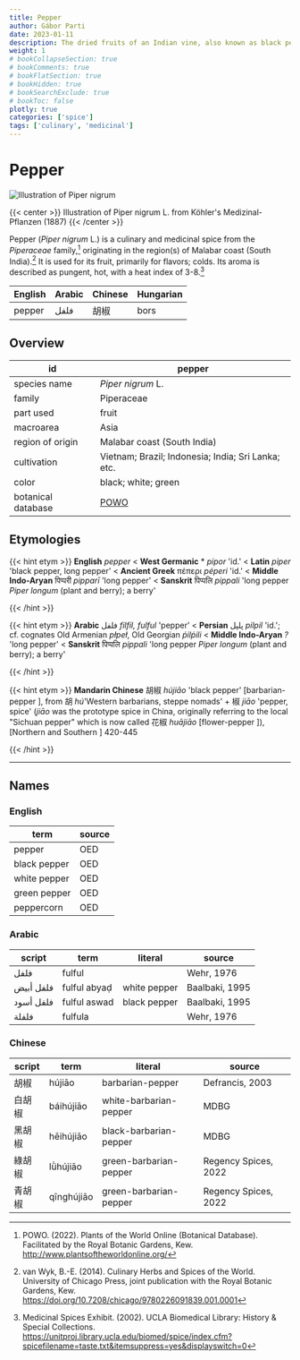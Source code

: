 ```yaml
---
title: Pepper
author: Gábor Parti
date: 2023-01-11
description: The dried fruits of an Indian vine, also known as black pepper.
weight: 1
# bookCollapseSection: true
# bookComments: true
# bookFlatSection: true
# bookHidden: true
# bookSearchExclude: true
# bookToc: false
plotly: true
categories: ['spice']
tags: ['culinary', 'medicinal']
---
```


# Pepper

![Illustration of Piper nigrum](/spice/images/kohler/pepper.png)

{{< center >}}
Illustration of Piper nigrum L. from Köhler's Medizinal-Pflanzen (1887)
{{< /center >}}

Pepper (*Piper nigrum* L.) is a culinary and medicinal spice from the *Piperaceae* family,[^powo] originating in the region(s) of Malabar coast (South India).[^van_wyk_culinary_2014] It is used for its fruit, primarily for flavors; colds. Its aroma is described as pungent, hot, with a heat index of 3-8.[^ucla_medicinal_2002]

|English|Arabic|Chinese|Hungarian|
|-------|------|-------|---------|
| pepper| فلفل |   胡椒  |   bors  |

## Overview

|        id        |                       pepper                      |
|------------------|---------------------------------------------------|
|   species name   |                 *Piper nigrum* L.                 |
|      family      |                     Piperaceae                    |
|     part used    |                       fruit                       |
|     macroarea    |                        Asia                       |
| region of origin |            Malabar coast (South India)            |
|    cultivation   | Vietnam; Brazil; Indonesia; India; Sri Lanka; etc.|
|       color      |                black; white; green                |
|botanical database|[POWO](https://powo.science.kew.org/taxon/682369-1)|

## Etymologies

{{< hint etym >}}
**English** *pepper* < **West Germanic** * *pipor* 'id.' < **Latin** *piper* 'black pepper, long pepper' < **Ancient Greek** πέπερι *péperi* 'id.' < **Middle Indo-Aryan** पिप्परी *pipparī* 'long pepper' < **Sanskrit** पिप्पलि *pippali* 'long pepper *Piper longum* (plant and berry); a berry'



{{< /hint >}}

{{< hint etym >}}
**Arabic** فلفل *filfil, fulful* 'pepper' < **Persian** پلپل *pilpil* 'id.'; cf. cognates Old Armenian *płpeł*, Old Georgian *ṗilṗili* < **Middle Indo-Aryan** *?* 'long pepper' < **Sanskrit** पिप्पलि *pippali* 'long pepper *Piper longum* (plant and berry); a berry'



{{< /hint >}}

{{< hint etym >}}
**Mandarin Chinese** 胡椒 *hú​jiāo* 'black pepper' [barbarian-pepper ], from 胡 *hú​* 'Western barbarians, steppe nomads' + 椒 *jiāo* 'pepper, spice' (*jiāo* was the prototype spice in China, originally referring to the local "Sichuan pepper" which is now called 花椒 *huājiāo* [flower-pepper ]), [Northern and Southern ] 420-445



{{< /hint >}}

***

## Names

### English

|    term    |source|
|------------|------|
|   pepper   |  OED |
|black pepper|  OED |
|white pepper|  OED |
|green pepper|  OED |
| peppercorn |  OED |

### Arabic

|  script |    term    |   literal  |    source    |
|---------|------------|------------|--------------|
|   فلفل  |   fulful   |            |  Wehr, 1976  |
|فلفل أبيض|fulful abyaḍ|white pepper|Baalbaki, 1995|
|فلفل أسود|fulful aswad|black pepper|Baalbaki, 1995|
|  فلفلة  |   fulfula  |            |  Wehr, 1976  |

### Chinese

|script|   term   |        literal       |       source       |
|------|----------|----------------------|--------------------|
|  胡椒  |  hújiāo  |   barbarian-pepper   |   Defrancis, 2003  |
|  白胡椒 | báihújiāo|white-barbarian-pepper|        MDBG        |
|  黑胡椒 | hēihújiāo|black-barbarian-pepper|        MDBG        |
|  綠胡椒 | lǜhújiāo |green-barbarian-pepper|Regency Spices, 2022|
|  青胡椒 |qīnghújiāo|green-barbarian-pepper|Regency Spices, 2022|

[^powo]: POWO. (2022). Plants of the World Online (Botanical Database). Facilitated by the Royal Botanic Gardens, Kew. http://www.plantsoftheworldonline.org/
[^van_wyk_culinary_2014]: van Wyk, B.-E. (2014). Culinary Herbs and Spices of the World. University of Chicago Press, joint publication with the Royal Botanic Gardens, Kew. https://doi.org/10.7208/chicago/9780226091839.001.0001
[^ucla_medicinal_2002]: Medicinal Spices Exhibit. (2002). UCLA Biomedical Library: History & Special Collections. https://unitproj.library.ucla.edu/biomed/spice/index.cfm?spicefilename=taste.txt&itemsuppress=yes&displayswitch=0

